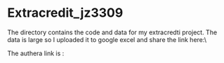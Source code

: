 # Extracredit_jz3309
The directory contains the code and data for my extracredti project. The data is large so I uploaded it to google excel and share the link here:\

The authera link is :
